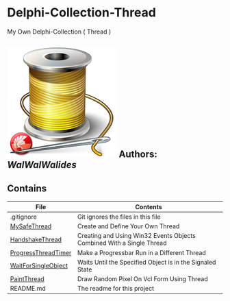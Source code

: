 # Delphi-Collection-Thread
My Own Delphi-Collection ( Thread ) 

![](Delphi-Collection-Thread.png)
**Authors:**  *WalWalWalides*
------

## Contains

| File | Contents | 
| --- | --- |
| .gitignore | Git ignores the files in this file |
|[MySafeThread](https://github.com/walwalwalides/Delphi-Collection-Thread/tree/master/MySafeThread)|Create and Define Your Own Thread| 
|[HandshakeThread](https://github.com/walwalwalides/Delphi-Collection-Thread/tree/master/HandshakeThread)|Creating and Using Win32 Events Objects Combined With a Single Thread|
|[ProgressThreadTimer](https://github.com/walwalwalides/Delphi-Collection-Thread/tree/master/ProgressThreadTimer)|Make a Progressbar Run in a Different Thread|
|[WaitForSingleObject](https://github.com/walwalwalides/Delphi-Collection-Thread/tree/master/WaitForSingleObject)|Waits Until the Specified Object is in the Signaled State|
|[PaintThread](https://github.com/walwalwalides/Delphi-Collection-Thread/tree/master/PaintThread)|Draw Random Pixel On Vcl Form Using Thread|
| README.md | The readme for this project|
